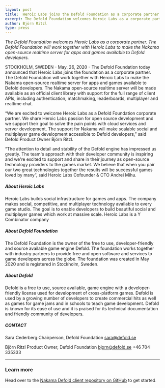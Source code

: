 ```yaml
---
layout: post
title:  Heroic Labs joins the Defold Foundation as a corporate partner
excerpt: The Defold Foundation welcomes Heroic Labs as a corporate partner. The Defold Foundation will work together with Heroic Labs to make the Nakama open-source realtime server for apps and games available to Defold developers.
author: Björn Ritzl
type: press
---
```


_The Defold Foundation welcomes Heroic Labs as a corporate partner. The Defold Foundation will work together with Heroic Labs to make the Nakama open-source realtime server for apps and games available to Defold developers._

STOCKHOLM, SWEDEN - May. 26, 2020 - The Defold Foundation today announced that Heroic Labs joins the foundation as a corporate partner. The Defold Foundation will work together with Heroic Labs to make the Nakama open-source realtime server for apps and games available to Defold developers. The Nakama open-source realtime server will be made available as an official client library with support for the full range of client APIs, including authentication, matchmaking, leaderboards, multiplayer and realtime chat.

“We are excited to welcome Heroic Labs as a Defold Foundation corporate partner. We share Heroic Labs passion for open source development and we support their goal to solve the pain points with cloud services and server development. The support for Nakama will make scalable social and multiplayer game development accessible to Defold developers,” said Defold Product Owner Björn Ritzl.

“The attention to detail and stability of the Defold engine has impressed us greatly. The team's approach with their developer community is inspiring and we're excited to support and share in their journey as open-source technology providers to the games market. We believe that when you pair our two great technologies together the results will be successful games loved by many”, said Heroic Labs Cofounder & CTO Andrei Mihu.

##### About Heroic Labs
Heroic Labs builds social infrastructure for games and apps. The company makes social, competitive, and multiplayer technology available to every game studio. The goal is to enable developers to build beautiful social and multiplayer games which work at massive scale. Heroic Labs is a Y Combinator company

##### About Defold Foundation
The Defold Foundation is the owner of the free to use, developer-friendly and source available game engine Defold. The foundation works together with industry partners to provide free and open software and services to game developers across the globe. The foundation was created in May 2020 and is registered in Stockholm, Sweden.

##### About Defold
Defold is a free to use, source available, game engine with a developer-friendly license used for development of cross-platform games. Defold is used by a growing number of developers to create commercial hits as well as games for game jams and in schools to teach game development. Defold is known for its ease of use and it is praised for its technical documentation and friendly community of developers.

##### CONTACT
Sara Cederberg
Chairperson, Defold Foundation
[sara@defold.se](mailto:sara@defold.se)

Björn Ritzl
Product Owner, Defold Foundation
[bjorn@defold.se](mailto:bjorn@defold.se)
+46 704 335333

---

### Learn more
Head over to the [Nakama Defold client repository on GitHub](https://github.com/heroiclabs/nakama-defold) to get started.
